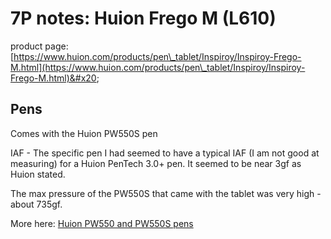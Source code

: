 # 7P notes: Huion Frego M (L610)

product page: [https://www.huion.com/products/pen\_tablet/Inspiroy/Inspiroy-Frego-M.html](https://www.huion.com/products/pen\_tablet/Inspiroy/Inspiroy-Frego-M.html)&#x20;

## Pens

Comes with the Huion PW550S pen

IAF - The specific pen I had seemed to have a typical IAF (I am not good at measuring) for a Huion PenTech 3.0+ pen. It seemed to be near 3gf as Huion stated.

The max pressure of the PW550S that came with the tablet was very high - about 735gf.

More here: [Huion PW550 and PW550S pens](../huion-pen-models/huion-pw550-and-pw550s-pens.md)

